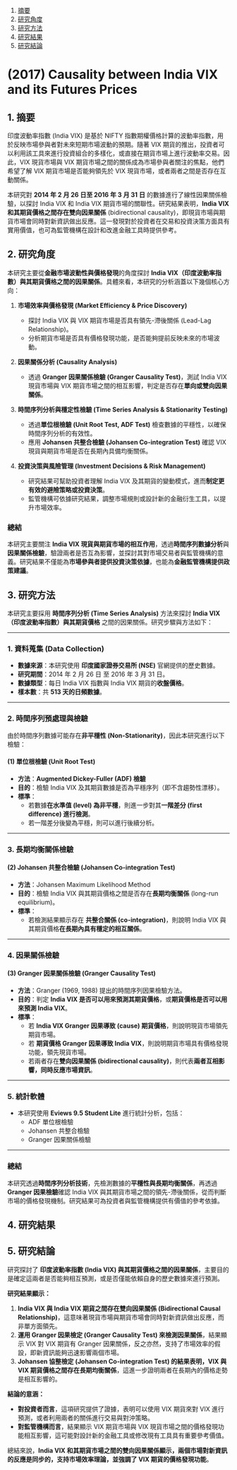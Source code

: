 1. [摘要](#S1)
2. [研究角度](#S2)
3. [研究方法](#S3)
4. [研究結果](#S4)
5. [研究結論](#S5)

# (2017) Causality between India VIX and its Futures Prices

<a name="S1"></a>
## 1. **摘要**

印度波動率指數 (India VIX) 是基於 NIFTY 指數期權價格計算的波動率指數，用於反映市場參與者對未來短期市場波動的預期。隨著 VIX 期貨的推出，投資者可以利用該工具來進行投資組合的多樣化，或直接在期貨市場上進行波動率交易。因此，VIX 現貨市場與 VIX 期貨市場之間的關係成為市場參與者關注的焦點，他們希望了解 VIX 期貨市場是否能夠領先於 VIX 現貨市場，或者兩者之間是否存在互動關係。

本研究對 **2014 年 2 月 26 日至 2016 年 3 月 31 日** 的數據進行了線性因果關係檢驗，以探討 India VIX 和 India VIX 期貨市場的關聯性。研究結果表明，**India VIX 和其期貨價格之間存在雙向因果關係** (bidirectional causality)，即現貨市場與期貨市場會同時對新資訊做出反應。這一發現對於投資者在交易和投資決策方面具有實用價值，也可為監管機構在設計和改進金融工具時提供參考。 


<a name="S2"></a>
## 2. **研究角度**

本研究主要從**金融市場波動性與價格發現**的角度探討 **India VIX（印度波動率指數）與其期貨價格之間的因果關係**。具體來看，本研究的分析涵蓋以下幾個核心方向：

1. **市場效率與價格發現 (Market Efficiency & Price Discovery)**
   - 探討 India VIX 與 VIX 期貨市場是否具有領先-滯後關係 (Lead-Lag Relationship)。
   - 分析期貨市場是否具有價格發現功能，是否能夠提前反映未來的市場波動。

2. **因果關係分析 (Causality Analysis)**
   - 透過 **Granger 因果關係檢驗 (Granger Causality Test)**，測試 India VIX 現貨市場與 VIX 期貨市場之間的相互影響，判定是否存在**單向或雙向因果關係**。

3. **時間序列分析與穩定性檢驗 (Time Series Analysis & Stationarity Testing)**
   - 透過**單位根檢驗 (Unit Root Test, ADF Test)** 檢查數據的平穩性，以確保時間序列分析的有效性。
   - 應用 **Johansen 共整合檢驗 (Johansen Co-integration Test)** 確認 VIX 現貨與期貨市場是否在長期內具備均衡關係。

4. **投資決策與風險管理 (Investment Decisions & Risk Management)**
   - 研究結果可幫助投資者理解 India VIX 及其期貨的變動模式，進而**制定更有效的避險策略或投資決策**。
   - 監管機構可依據研究結果，調整市場規則或設計新的金融衍生工具，以提升市場效率。

### **總結**
本研究主要關注 **India VIX 現貨與期貨市場的相互作用**，透過**時間序列數據分析**與**因果關係檢驗**，驗證兩者是否互為影響，並探討其對市場交易者與監管機構的意義。研究結果不僅能為**市場參與者提供投資決策依據**，也能為**金融監管機構提供政策建議**。

<a name="S3"></a>
## 3. **研究方法**

本研究主要採用 **時間序列分析 (Time Series Analysis)** 方法來探討 **India VIX（印度波動率指數）與其期貨價格** 之間的因果關係。研究步驟與方法如下：

---

### **1. 資料蒐集 (Data Collection)**
- **數據來源**：本研究使用 **印度國家證券交易所 (NSE)** 官網提供的歷史數據。
- **研究期間**：2014 年 2 月 26 日 至 2016 年 3 月 31 日。
- **數據類型**：每日 India VIX 指數與 India VIX 期貨的**收盤價格**。
- **樣本數**：共 **513 天的日頻數據**。

---

### **2. 時間序列預處理與檢驗**
由於時間序列數據可能存在**非平穩性 (Non-Stationarity)**，因此本研究進行以下檢驗：

#### **(1) 單位根檢驗 (Unit Root Test)**
- **方法**：**Augmented Dickey-Fuller (ADF) 檢驗**
- **目的**：檢驗 India VIX 及其期貨數據是否為平穩序列（即不含趨勢性漂移）。
- **標準**：
  - 若數據**在水準值 (level) 為非平穩**，則進一步對其**一階差分 (first difference) 進行檢測**。
  - 若一階差分後變為平穩，則可以進行後續分析。

---

### **3. 長期均衡關係檢驗**
#### **(2) Johansen 共整合檢驗 (Johansen Co-integration Test)**
- **方法**：Johansen Maximum Likelihood Method
- **目的**：檢驗 India VIX 與其期貨價格之間是否存在**長期均衡關係** (long-run equilibrium)。
- **標準**：
  - 若檢測結果顯示存在 **共整合關係 (co-integration)**，則說明 India VIX 與其期貨價格**在長期內具有穩定的相互關係**。

---

### **4. 因果關係檢驗**
#### **(3) Granger 因果關係檢驗 (Granger Causality Test)**
- **方法**：Granger (1969, 1988) 提出的時間序列因果檢驗方法。
- **目的**：判定 **India VIX 是否可以用來預測其期貨價格**，或**期貨價格是否可以用來預測 India VIX**。
- **標準**：
  - 若 **India VIX Granger 因果導致 (cause) 期貨價格**，則說明現貨市場領先期貨市場。
  - 若 **期貨價格 Granger 因果導致 India VIX**，則說明期貨市場具有價格發現功能，領先現貨市場。
  - 若兩者存在**雙向因果關係 (bidirectional causality)**，則代表**兩者互相影響，同時反應市場資訊**。

---

### **5. 統計軟體**
- 本研究使用 **Eviews 9.5 Student Lite** 進行統計分析，包括：
  - ADF 單位根檢驗
  - Johansen 共整合檢驗
  - Granger 因果關係檢驗

---

### **總結**
本研究透過**時間序列分析技術**，先檢測數據的**平穩性與長期均衡關係**，再透過**Granger 因果檢驗**確認 India VIX 與其期貨市場之間的領先-滯後關係，從而判斷市場的價格發現機制。研究結果可為投資者與監管機構提供有價值的參考依據。


<a name="S4"></a>
## 4. **研究結果**

<a name="S5"></a>
## 5. **研究結論**

研究探討了 **印度波動率指數 (India VIX) 與其期貨價格之間的因果關係**，主要目的是確定這兩者是否能夠相互預測，或是否僅能依賴自身的歷史數據來進行預測。

**研究結果顯示：**
1. **India VIX 與 India VIX 期貨之間存在雙向因果關係 (Bidirectional Causal Relationship)**，這意味著現貨市場與期貨市場會同時對新資訊做出反應，而非單方面領先。
2. **運用 Granger 因果檢定 (Granger Causality Test) 來檢測因果關係**，結果顯示 VIX 對 VIX 期貨有 Granger 因果關係，反之亦然，支持了市場效率的假設，即新資訊能夠迅速影響兩個市場。
3. **Johansen 協整檢定 (Johansen Co-integration Test) 的結果表明，VIX 與 VIX 期貨價格之間存在長期均衡關係**，這進一步證明兩者在長期內的價格走勢是相互影響的。

**結論的意涵：**
- **對投資者而言**，這項研究提供了證據，表明可以使用 VIX 期貨來對 VIX 進行預測，或者利用兩者的關係進行交易與對沖策略。
- **對監管機構而言**，結果顯示 VIX 期貨市場與 VIX 現貨市場之間的價格發現功能相互影響，這可能對設計新的金融工具或修改現有工具具有重要參考價值。

總結來說，**India VIX 和其期貨市場之間的雙向因果關係顯示，兩個市場對新資訊的反應是同步的，支持市場效率理論，並強調了 VIX 期貨的價格發現功能**。
